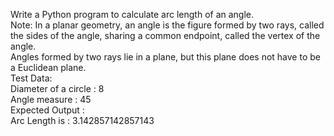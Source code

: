 Write a Python program to calculate arc length of an angle.<br>
Note: In a planar geometry, an angle is the figure formed by two rays, called the sides of the angle, sharing a common endpoint, called the vertex of the angle.<br> Angles formed by two rays lie in a plane, but this plane does not have to be a Euclidean plane.<br>
Test Data:<br>
Diameter of a circle : 8<br>
Angle measure : 45<br>
Expected Output :<br>
Arc Length is : 3.142857142857143<br>
